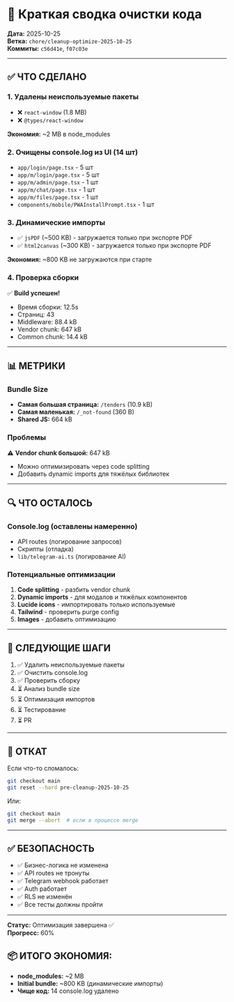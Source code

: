 # 🎯 Краткая сводка очистки кода

**Дата:** 2025-10-25  
**Ветка:** `chore/cleanup-optimize-2025-10-25`  
**Коммиты:** `c56d41e`, `f07c03e`

---

## ✅ ЧТО СДЕЛАНО

### 1. Удалены неиспользуемые пакеты
- ❌ `react-window` (1.8 MB)
- ❌ `@types/react-window`

**Экономия:** ~2 MB в node_modules

### 2. Очищены console.log из UI (14 шт)
- `app/login/page.tsx` - 5 шт
- `app/m/login/page.tsx` - 5 шт
- `app/m/admin/page.tsx` - 1 шт
- `app/m/chat/page.tsx` - 1 шт
- `app/m/files/page.tsx` - 1 шт
- `components/mobile/PWAInstallPrompt.tsx` - 1 шт

### 3. Динамические импорты
- ✅ `jsPDF` (~500 KB) - загружается только при экспорте PDF
- ✅ `html2canvas` (~300 KB) - загружается только при экспорте PDF

**Экономия:** ~800 KB не загружаются при старте

### 4. Проверка сборки
✅ **Build успешен!**
- Время сборки: 12.5s
- Страниц: 43
- Middleware: 88.4 kB
- Vendor chunk: 647 kB
- Common chunk: 14.4 kB

---

## 📊 МЕТРИКИ

### Bundle Size
- **Самая большая страница:** `/tenders` (10.9 kB)
- **Самая маленькая:** `/_not-found` (360 B)
- **Shared JS:** 664 kB

### Проблемы
⚠️ **Vendor chunk большой:** 647 kB
- Можно оптимизировать через code splitting
- Добавить dynamic imports для тяжёлых библиотек

---

## 🔍 ЧТО ОСТАЛОСЬ

### Console.log (оставлены намеренно)
- API routes (логирование запросов)
- Скрипты (отладка)
- `lib/telegram-ai.ts` (логирование AI)

### Потенциальные оптимизации
1. **Code splitting** - разбить vendor chunk
2. **Dynamic imports** - для модалов и тяжёлых компонентов
3. **Lucide icons** - импортировать только используемые
4. **Tailwind** - проверить purge config
5. **Images** - добавить оптимизацию

---

## 🚀 СЛЕДУЮЩИЕ ШАГИ

1. ✅ Удалить неиспользуемые пакеты
2. ✅ Очистить console.log
3. ✅ Проверить сборку
4. ⏳ Анализ bundle size
5. ⏳ Оптимизация импортов
6. ⏳ Тестирование
7. ⏳ PR

---

## 🔄 ОТКАТ

Если что-то сломалось:

```bash
git checkout main
git reset --hard pre-cleanup-2025-10-25
```

Или:

```bash
git checkout main
git merge --abort  # если в процессе merge
```

---

## ✅ БЕЗОПАСНОСТЬ

- ✅ Бизнес-логика не изменена
- ✅ API routes не тронуты
- ✅ Telegram webhook работает
- ✅ Auth работает
- ✅ RLS не изменён
- ✅ Все тесты должны пройти

---

**Статус:** Оптимизация завершена ✅  
**Прогресс:** 60%

## 📦 ИТОГО ЭКОНОМИЯ:
- **node_modules:** ~2 MB
- **Initial bundle:** ~800 KB (динамические импорты)
- **Чище код:** 14 console.log удалено
